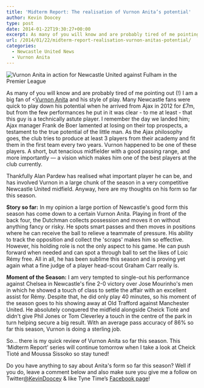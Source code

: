```yaml
---
title: 'Midterm Report: The realisation of Vurnon Anita’s potential'
author: Kevin Doocey
type: post
date: 2014-01-22T19:30:27+00:00
excerpt: As many of you will know and are probably tired of me pointing out (!) I am a big fan of Vurnon Anita and his style of play. Many Newcastle fans were..
url: /2014/01/22/midterm-report-realisation-vurnon-anitas-potential/
categories:
  - Newcastle United News
  - Vurnon Anita
---
```


![Vurnon Anita in action for Newcastle United against Fulham in the Premier League](https://www.tynetime.com/wp-content/uploads/2014/01/Vurnon-Anita-Newcastle-United-Premier-League.jpg "Anita - Is becoming an integral part of the Newcastle United team this seasonv")

As many of you will know and are probably tired of me pointing out (!) I am a big fan of <[Vurnon Anita](https://www.tynetime.com/tag/vurnon-anita/ "Vurnon Anita") and his style of play. Many Newcastle fans were quick to play down his potential when he arrived from Ajax in 2012 for £7m, but from the few performances he put in it was clear - to me at least - that this guy is a technically astute player. I remember the day we landed him; Ajax manager Frank de Boer lamented at losing on their top prospects, a testament to the true potential of the little man. As the Ajax philosophy goes, the club tries to produce at least 3 players from their academy and fit them in the first team every two years. Vurnon happened to be one of these players. A short, but tenacious midfielder with a good passing range, and more importantly — a vision which makes him one of the best players  at the club currently.

Thankfully Alan Pardew has realised what important player he can be, and has involved Vurnon in a large chunk of the season in a very competitive Newcastle United midfield. Anyway, here are my thoughts on his form so far this season.

**Story so far:** In my opinion a large portion of Newcastle's good form this season has come down to a certain Vurnon Anita. Playing in front of the back four, the Dutchman collects possession and moves it on without anything fancy or risky. He spots smart passes and then moves in positions where he can receive the ball to relieve a teammate of pressure. His ability to track the opposition and collect the 'scraps' makes him so effective. However, his holding role is not the only aspect to his game. He can push forward when needed and can spot a through ball to set the likes of Loic Rémy free. All in all, he has been sublime this season and is proving yet again what a fine judge of a player head-scout Graham Carr really is.

**Moment of the Season:** I am very tempted to single-out his performance against Chelsea in Newcastle's fine 2-0 victory over Jose Mourinho's men in which he showed a touch of class to settle the affair with an excellent assist for Rémy. Despite that, he did only play 40 minutes, so his moment of the season goes to his showing away at Old Trafford against Manchester United. He absolutely conquered the midfield alongside Cheick Tioté and didn't give Phil Jones or Tom Cleverley a touch in the centre of the park in turn helping secure a big result. With an average pass accuracy of 86% so far this season, Vurnon is doing a sterling job.

So… there is my quick review of Vurnon Anita so far this season. This ‘Midterm Report’ series will continue tomorrow when I take a look at Cheick Tioté and Moussa Sissoko so stay tuned!

Do you have anything to say about Anita's form so far this season? Well if you do, leave a comment below and also make sure you give me a follow on Twitter[@KevinDoocey](https://twitter.com/kevindoocey "Kevin Doocey Twitter") & like Tyne Time’s [Facebook page](http://www.facebook.com/tynetime "Tyne Time Facebook Page")!
